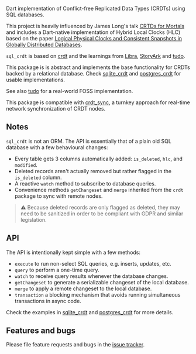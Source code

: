 Dart implementation of Conflict-free Replicated Data Types (CRDTs) using SQL databases.

This project is heavily influenced by James Long's talk [CRTDs for Mortals](https://www.dotconferences.com/2019/12/james-long-crdts-for-mortals) and includes a Dart-native implementation of Hybrid Local Clocks (HLC) based on the paper [Logical Physical Clocks and Consistent Snapshots in Globally Distributed Databases](https://cse.buffalo.edu/tech-reports/2014-04.pdf).

`sql_crdt` is based on [crdt](https://github.com/cachapa/crdt) and the learnings from [Libra](https://libra-app.eu), [StoryArk](https://storyark.eu) and [tudo](https://github.com/cachapa/tudo).  

This package is is abstract and implements the base functionality for CRDTs backed by a relational database. Check [sqlite_crdt](https://github.com/cachapa/sqlite_crdt.git) and [postgres_crdt](https://github.com/cachapa/postgres_crdt.git) for usable implementations.

See also [tudo](https://github.com/cachapa/tudo) for a real-world FOSS implementation.

This package is compatible with [crdt_sync](https://github.com/cachapa/crdt_sync), a turnkey approach for real-time network synchronization of CRDT nodes.

## Notes

`sql_crdt` is not an ORM. The API is essentially that of a plain old SQL database with a few behavioural changes:

* Every table gets 3 columns automatically added: `is_deleted`, `hlc`, and `modified`.
* Deleted records aren't actually removed but rather flagged in the `is_deleted` column.
* A reactive `watch` method to subscribe to database queries.
* Convenience methods `getChangeset` and `merge` inherited from the `crdt` package to sync with remote nodes.

> ⚠ Because deleted records are only flagged as deleted, they may need to be sanitized in order to be compliant with GDPR and similar legislation.

## API

The API is intentionally kept simple with a few methods:

* `execute` to run non-select SQL queries, e.g. inserts, updates, etc.
* `query` to perform a one-time query.
* `watch` to receive query results whenever the database changes.
* `getChangeset` to generate a serializable changeset of the local database.
* `merge` to apply a remote changeset to the local database.
* `transaction` a blocking mechanism that avoids running simultaneous transactions in async code.

Check the examples in [sqlite_crdt](https://github.com/cachapa/sqlite_crdt/blob/master/example/example.dart) and [postgres_crdt](https://github.com/cachapa/postgres_crdt/blob/master/example/example.dart) for more details.

## Features and bugs

Please file feature requests and bugs in the [issue tracker](https://github.com/cachapa/sql_crdt/issues).
